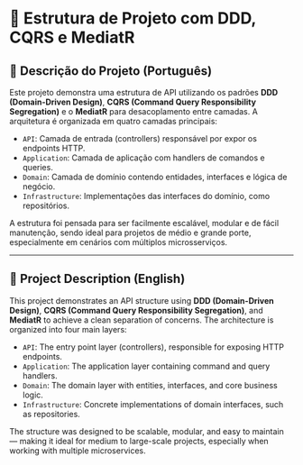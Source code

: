 
# 🧱 Estrutura de Projeto com DDD, CQRS e MediatR

## 📝 Descrição do Projeto (Português)

Este projeto demonstra uma estrutura de API utilizando os padrões **DDD (Domain-Driven Design)**, **CQRS (Command Query Responsibility Segregation)** e o **MediatR** para desacoplamento entre camadas. A arquitetura é organizada em quatro camadas principais:

- `API`: Camada de entrada (controllers) responsável por expor os endpoints HTTP.
- `Application`: Camada de aplicação com handlers de comandos e queries.
- `Domain`: Camada de domínio contendo entidades, interfaces e lógica de negócio.
- `Infrastructure`: Implementações das interfaces do domínio, como repositórios.

A estrutura foi pensada para ser facilmente escalável, modular e de fácil manutenção, sendo ideal para projetos de médio e grande porte, especialmente em cenários com múltiplos microsserviços.

---

## 📝 Project Description (English)

This project demonstrates an API structure using **DDD (Domain-Driven Design)**, **CQRS (Command Query Responsibility Segregation)**, and **MediatR** to achieve a clean separation of concerns. The architecture is organized into four main layers:

- `API`: The entry point layer (controllers), responsible for exposing HTTP endpoints.
- `Application`: The application layer containing command and query handlers.
- `Domain`: The domain layer with entities, interfaces, and core business logic.
- `Infrastructure`: Concrete implementations of domain interfaces, such as repositories.

The structure was designed to be scalable, modular, and easy to maintain — making it ideal for medium to large-scale projects, especially when working with multiple microservices.
